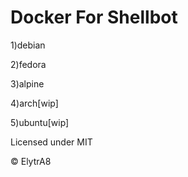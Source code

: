 # Docker For Shellbot

1)debian

2)fedora

3)alpine

4)arch[wip]

5)ubuntu[wip]


Licensed under MIT 

© ElytrA8
